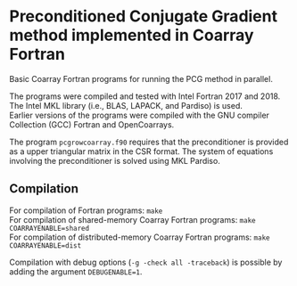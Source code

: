 # Preconditioned Conjugate Gradient method implemented in Coarray Fortran  


Basic Coarray Fortran programs for running the PCG method in parallel.  

The programs were compiled and tested with Intel Fortran 2017 and 2018. The Intel MKL library (i.e., BLAS, LAPACK, and Pardiso) is used.  
Earlier versions of the programs were compiled with the GNU compiler Collection (GCC) Fortran and OpenCoarrays.  

The program `pcgrowcoarray.f90` requires that the preconditioner is provided as a upper triangular matrix in the CSR format. The system of equations involving the preconditioner is solved using MKL Pardiso.  


## Compilation  


For compilation of Fortran programs: `make`  
For compilation of shared-memory Coarray Fortran programs: `make COARRAYENABLE=shared`  
For compilation of distributed-memory Coarray Fortran programs: `make COARRAYENABLE=dist`  

Compilation with debug options (`-g -check all -traceback`) is possible by adding the argument `DEBUGENABLE=1`.  





